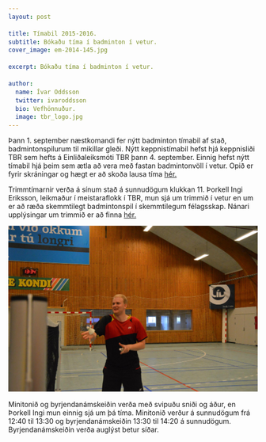 ```yaml
---
layout: post

title: Tímabil 2015-2016.
subtitle: Bókaðu tíma í badminton í vetur.
cover_image: em-2014-145.jpg

excerpt: Bókaðu tíma í badminton í vetur.

author:
  name: Ívar Oddsson
  twitter: ivaroddsson
  bio: Vefhönnuður.
  image: tbr_logo.jpg
---
```

Þann 1. september næstkomandi fer nýtt badminton tímabil af stað, badmintonspilurum til mikillar gleði. Nýtt keppnistímabil
hefst hjá keppnisliði TBR sem hefts á Einliðaleiksmóti TBR þann 4. september. Einnig hefst nýtt tímabil hjá þeim sem ætla að
vera með fastan badmintonvöll í vetur. Opið er fyrir skráningar og hægt er að skoða lausa tíma [hér.](www.tbr.is/available)

Trimmtímarnir verða á sínum stað á sunnudögum klukkan 11. Þorkell Ingi Eriksson, leikmaður í meistaraflokk í TBR, mun sjá um trimmið í vetur en
um er að ræða skemmtilegt badmintonspil í skemmtilegum félagsskap. Nánari upplýsingar um trimmið er að finna [hér.](http://tbr.is/trimm/)

![Alt text](/images/thorkell.jpg "Þorkell Ingi Eriksson.")

Minitonið og byrjendanámskeiðin verða með svipuðu sniði og áður, en Þorkell Ingi mun einnig sjá um þá tíma. Minitonið verður á sunnudögum frá 12:40 til 13:30 og byrjendanámskeiðin 13:30 til 14:20 á sunnudögum. Byrjendanámskeiðin verða auglýst betur síðar.

